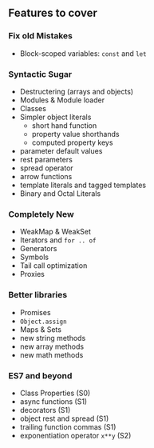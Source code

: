 ## Features to cover

### Fix old Mistakes

* Block-scoped variables: `const` and `let`

### Syntactic Sugar

* Destructering (arrays and objects)
* Modules & Module loader
* Classes
* Simpler object literals
  * short hand function
  * property value shorthands
  * computed property keys
* parameter default values
* rest parameters
* spread operator
* arrow functions
* template literals and tagged templates
* Binary and Octal Literals

### Completely New

* WeakMap & WeakSet
* Iterators and `for .. of`
* Generators
* Symbols
* Tail call optimization
* Proxies

### Better libraries

* Promises
* `Object.assign`
* Maps & Sets
* new string methods
* new array methods
* new math methods


### ES7 and beyond

* Class Properties (S0)
* async functions (S1)
* decorators (S1)
* object rest and spread (S1)
* trailing function commas (S1)
* exponentiation operator `x**y` (S2)
